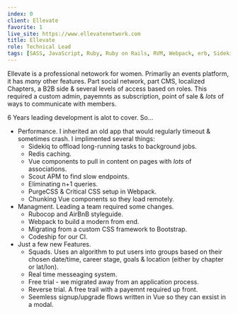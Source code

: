 ```yaml
---
index: 0
client: Ellevate
favorite: 1
live_site: https://www.ellevatenetwork.com
title: Ellevate
role: Technical Lead
tags: [SASS, JavaScript, Ruby, Ruby on Rails, RVM, Webpack, erb, Sidekiq, PostgreSQL, Heroku, Redis, Clockwork, Google Analytics, Google Search Console, Hirefire, Zoom API, Vimeo API, rspec, Trello, Vue, Angular, Fastly, Sendgrid APIs, RackAttack, Puma, Hirefire, Rails Autoscale. Papertraill, Scout APM, Google Sign In, ReCaptcha, Bootstrap, Faker, FactoryBot, Active Storage, Paperclip, SimpleForm, Geocoder, Google Geocoding API, Google Places API, DateFNS, Stripe REST API, Stripe Elements, PostgreSQL, Codeship, CI, Github]
---
```

Ellevate is a professional netowork for women. Primarliy an events platform, it has _many_ other features. Part social network, part CMS, localized Chapters, a B2B side & several levels of access based on roles. This required a custom admin, payemnts as subscription, point of sale & _lots_ of ways to communicate with members. 

6 Years leading development is alot to cover. So...

* Performance. I inherited an old app that would regularly timeout & sometimes crash. I implimented several things:
  * Sidekiq to offload long-running tasks to background jobs.
  * Redis caching.
  * Vue components to pull in content on pages with _lots_ of associations.
  * Scout APM to find slow endpoints.
  * Eliminating n+1 queries.
  * PurgeCSS & Critical CSS setup in Webpack.
  * Chunking Vue components so they load remotely.
* Managment. Leading a team required some changes.
  * Rubocop and AirBnB styleguide.
  * Webpack to build a modern from end.
  * Migrating from a custom CSS framework to Bootstrap.
  * Codeship for our CI.
* Just a few new Features.
  * Squads. Uses an algorithm to put users into groups based on their chosen date/time, career stage, goals & location (either by chapter or lat/lon).
  * Real time messeaging system.
  * Free trial - we migrated away from an application process.
  * Reverse trial. A free trail with a payemnt required up front.
  * Seemless signup/upgrade flows written in Vue so they can exsist in a modal. 
